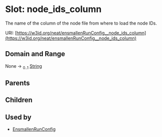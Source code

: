 
# Slot: node_ids_column


The name of the column of the node file from where to load the node IDs.

URI: [https://w3id.org/neat/ensmallenRunConfig__node_ids_column](https://w3id.org/neat/ensmallenRunConfig__node_ids_column)


## Domain and Range

None &#8594;  <sub>0..1</sub> [String](types/String.md)

## Parents


## Children


## Used by

 * [EnsmallenRunConfig](EnsmallenRunConfig.md)
